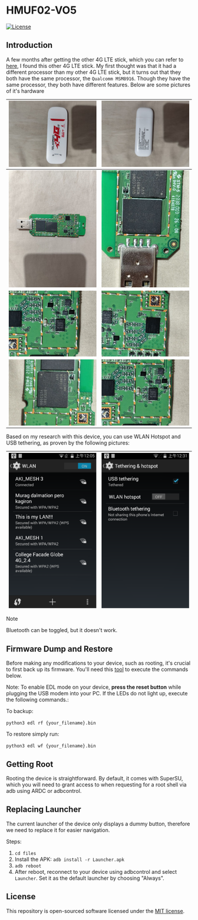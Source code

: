 # HMUF02-VO5

[![License](https://img.shields.io/badge/license-MIT-blue)](LICENSE)

## Introduction

A few months after getting the other 4G LTE stick, which you can refer to [here](https://github.com/AlienWolfX/UZ801-USB_MODEM), I found this other 4G LTE stick. My first thought was that it had a different processor than my other 4G LTE stick, but it turns out that they both have the same processor, the `Qualcomm MSM8916`. Though they have the same processor, they both have different features. Below are some pictures of it's hardware

| ![alt](img/front.jpg)  | ![alt](img/back.jpg)   |
| ---------------------- | ---------------------- |
| ![alt](img/board1.jpg) | ![alt](img/board3.jpg) |
| ![alt](img/board2.jpg) | ![alt](img/board4.jpg) |
| ![alt](img/board5.jpg) | ![alt](img/board2.jpg) |

Based on my research with this device, you can use WLAN Hotspot and USB tethering, as proven by the following pictures:

| ![alt](img/wifi_connected.png) | ![alt](img/tethering.png) |
| ------------------------------ | ------------------------- |

> [!NOTE]  
> Bluetooth can be toggled, but it doesn't work.

## Firmware Dump and Restore

Before making any modifications to your device, such as rooting, it's crucial to first back up its firmware. You'll need this [tool](ttps://github.com/bkerler/edl) to execute the commands below.

Note: To enable EDL mode on your device, **press the reset button** while plugging the USB modem into your PC. If the LEDs do not light up, execute the following commands.:

To backup:

`python3 edl rf {your_filename}.bin`

To restore simply run:

`python3 edl wf {your_filename}.bin`

</details>

## Getting Root

Rooting the device is straightforward. By default, it comes with SuperSU, which you will need to grant access to when requesting for a root shell via adb using ARDC or adbcontrol.

## Replacing Launcher

The current launcher of the device only displays a dummy button, therefore we need to replace it for easier navigation.

Steps:

1. `cd files`
2. Install the APK: `adb install -r Launcher.apk`
3. `adb reboot`
4. After reboot, reconnect to your device using adbcontrol and select `Launcher`. Set it as the default launcher by choosing "Always".

## License

This repository is open-sourced software licensed under the [MIT license](https://opensource.org/licenses/MIT).
